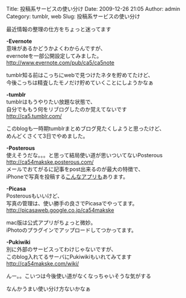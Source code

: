 Title: 投稿系サービスの使い分け
Date: 2009-12-26 21:05
Author: admin
Category: tumblr, web
Slug: 投稿系サービスの使い分け

最近情報の整理の仕方をちょっと迷ってます

**-Evernote**  
意味があるかどうかよくわからんですが、  
evernoteを一部公開設定してみました。  
<http://www.evernote.com/pub/ca5/ca5note>

tumblr知る前はこっちにwebで見つけたネタを貯めてたけど、  
今後こっちは精査したモノだけ貯めていくことにしようかなぁ

**-tumblr**  
tumblrはもうやりたい放題な状態で、  
自分でももう何をリブログしたのか覚えてないです  
<http://ca5.tumblr.com/>

このblogも一時期tumblrまとめブログ見たくしようと思ったけど、  
めんどくさくて3日でやめました。

**-Posterous**  
使えそうだな。。。と思って結局使い道が思いついてないPosterous  
<http://ca54makske.posterous.com/>  
メールでおてがるに記事をpost出来るのが最大の特徴で、  
iPhoneで写真を投稿する[こんなアプリも](http://jp.techcrunch.com/archives/20090820posterous-finally-has-an-iphone-app-could-have-been-way-better/)あります。

**-Picasa**  
Posterousもいいけど、  
写真の管理は、使い勝手の良さでPicasaでやってます。  
<http://picasaweb.google.co.jp/ca54makske>

mac版は公式アプリがちょっと微妙。  
iPhotoのプラグインでアップロードしてつかってます。

**-Pukiwiki**  
別に外部のサービスってわけじゃないですが、  
このblog入れてるサーバにPukiwikiもいれてみてます  
<http://ca54makske.com/wiki/>

んー。。こいつは今後使い道がなくなっちゃいそうな気がする

なんかうまい使い分け方ないかなぁ
